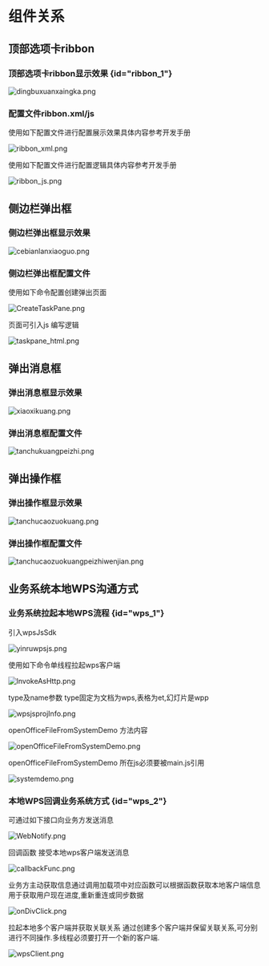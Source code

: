 # 组件关系

## 顶部选项卡ribbon

### 顶部选项卡ribbon显示效果 {id="ribbon_1"}

![dingbuxuanxaingka.png](dingbuxuanxaingka.png)

### 配置文件ribbon.xml/js

使用如下配置文件进行配置展示效果具体内容参考开发手册

![ribbon_xml.png](ribbon_xml.png)

使用如下配置文件进行配置逻辑具体内容参考开发手册

![ribbon_js.png](ribbon_js.png)

## 侧边栏弹出框

### 侧边栏弹出框显示效果

![cebianlanxiaoguo.png](cebianlanxiaoguo.png)

### 侧边栏弹出框配置文件

使用如下命令配置创建弹出页面

![CreateTaskPane.png](CreateTaskPane.png)

页面可引入js 编写逻辑

![taskpane_html.png](taskpane_html.png)

## 弹出消息框

### 弹出消息框显示效果

![xiaoxikuang.png](xiaoxikuang.png)

### 弹出消息框配置文件

![tanchukuangpeizhi.png](tanchukuangpeizhi.png)

## 弹出操作框

### 弹出操作框显示效果

![tanchucaozuokuang.png](tanchucaozuokuang.png)

### 弹出操作框配置文件

![tanchucaozuokuangpeizhiwenjian.png](tanchucaozuokuangpeizhiwenjian.png)

## 业务系统本地WPS沟通方式

### 业务系统拉起本地WPS流程 {id="wps_1"}

引入wpsJsSdk

![yinruwpsjs.png](yinruwpsjs.png)

使用如下命令单线程拉起wps客户端

![InvokeAsHttp.png](InvokeAsHttp.png)

type及name参数 type固定为文档为wps,表格为et,幻灯片是wpp

![wpsjsprojInfo.png](wpsjsprojInfo.png)

openOfficeFileFromSystemDemo 方法内容

![openOfficeFileFromSystemDemo.png](openOfficeFileFromSystemDemo.png)

openOfficeFileFromSystemDemo 所在js必须要被main.js引用

![systemdemo.png](systemdemo.png)

### 本地WPS回调业务系统方式 {id="wps_2"}

可通过如下接口向业务方发送消息

![WebNotify.png](WebNotify.png)

回调函数 接受本地wps客户端发送消息

![callbackFunc.png](callbackFunc.png)

业务方主动获取信息通过调用加载项中对应函数可以根据函数获取本地客户端信息用于获取用户现在进度,重新重连或同步数据

![onDivClick.png](onDivClick.png)

拉起本地多个客户端并获取关联关系
通过创建多个客户端并保留关联关系,可分别进行不同操作.多线程必须要打开一个新的客户端.

![wpsClient.png](wpsClient.png)








